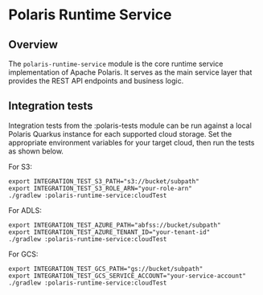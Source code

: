 <!--
  Licensed to the Apache Software Foundation (ASF) under one
  or more contributor license agreements.  See the NOTICE file
  distributed with this work for additional information
  regarding copyright ownership.  The ASF licenses this file
  to you under the Apache License, Version 2.0 (the
  "License"); you may not use this file except in compliance
  with the License.  You may obtain a copy of the License at
 
   http://www.apache.org/licenses/LICENSE-2.0
 
  Unless required by applicable law or agreed to in writing,
  software distributed under the License is distributed on an
  "AS IS" BASIS, WITHOUT WARRANTIES OR CONDITIONS OF ANY
  KIND, either express or implied.  See the License for the
  specific language governing permissions and limitations
  under the License.
-->

# Polaris Runtime Service

## Overview
The `polaris-runtime-service` module is the core runtime service implementation of Apache Polaris. It serves as the main service layer that provides the REST API endpoints and business logic.

## Integration tests

Integration tests from the :polaris-tests module can be run against a local Polaris Quarkus instance
for each supported cloud storage. Set the appropriate environment variables for your target cloud,
then run the tests as shown below.

For S3:
```shell
export INTEGRATION_TEST_S3_PATH="s3://bucket/subpath"
export INTEGRATION_TEST_S3_ROLE_ARN="your-role-arn"
./gradlew :polaris-runtime-service:cloudTest
```
For ADLS:
```shell
export INTEGRATION_TEST_AZURE_PATH="abfss://bucket/subpath"
export INTEGRATION_TEST_AZURE_TENANT_ID="your-tenant-id"
./gradlew :polaris-runtime-service:cloudTest
```
For GCS:
```shell
export INTEGRATION_TEST_GCS_PATH="gs://bucket/subpath"
export INTEGRATION_TEST_GCS_SERVICE_ACCOUNT="your-service-account"
./gradlew :polaris-runtime-service:cloudTest
```
